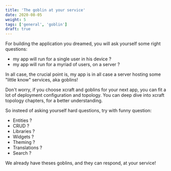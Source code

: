 ```yaml
---
title: 'The goblin at your service'
date: 2020-08-05
weight: 5
tags: ['general', 'goblin']
draft: true
---
```


For building the application you dreamed, you will ask yourself some right
questions:

- my app will run for a single user in his device ?
- my app will run for a myriad of users, on a server ?

In all case, the crucial point is, my app is in all case a server hosting some
"little know" services, aka goblins!

Don't worry, if you choose xcraft and goblins for your next app, you can fit a
lot of deployment configuration and topology. You can deep dive into xcraft
topology chapters, for a better understanding.

So insteed of asking yourself hard questions, try with funny question:

- Entities ?
- CRUD ?
- Libraries ?
- Widgets ?
- Theming ?
- Translations ?
- Search ?

We already have theses goblins, and they can respond, at your service!

